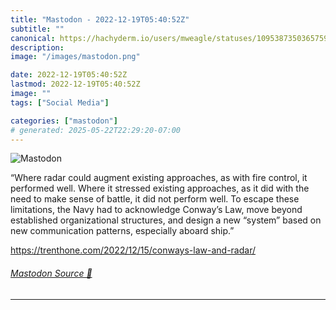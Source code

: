 ```yaml
---
title: "Mastodon - 2022-12-19T05:40:52Z"
subtitle: ""
canonical: https://hachyderm.io/users/mweagle/statuses/109538735036575938
description:
image: "/images/mastodon.png"

date: 2022-12-19T05:40:52Z
lastmod: 2022-12-19T05:40:52Z
image: ""
tags: ["Social Media"]

categories: ["mastodon"]
# generated: 2025-05-22T22:29:20-07:00
---
```

![Mastodon](/images/mastodon.png)

<p>“Where radar could augment existing approaches, as with fire control, it performed well. Where it stressed existing approaches, as it did with the need to make sense of battle, it did not perform well. To escape these limitations, the Navy had to acknowledge Conway’s Law, move beyond established organizational structures, and design a new “system” based on new communication patterns, especially aboard ship.”</p><p><a href="https://trenthone.com/2022/12/15/conways-law-and-radar/" target="_blank" rel="nofollow noopener noreferrer" translate="no"><span class="invisible">https://</span><span class="ellipsis">trenthone.com/2022/12/15/conwa</span><span class="invisible">ys-law-and-radar/</span></a></p>


###### [Mastodon Source 🐘](https://hachyderm.io/@mweagle/109538735036575938)

___
